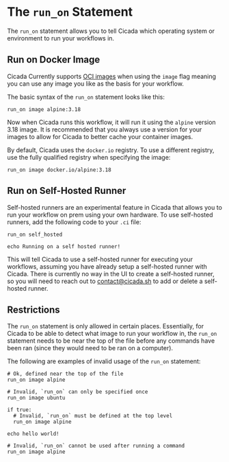 # The `run_on` Statement

The `run_on` statement allows you to tell Cicada which operating system or environment to run your workflows in.

## Run on Docker Image

Cicada Currently supports [OCI images](https://opencontainers.org/) when using the `image` flag
meaning you can use any image you like as the basis for your workflow.

The basic syntax of the `run_on` statement looks like this:

```
run_on image alpine:3.18
```

Now when Cicada runs this workflow, it will run it using the `alpine` version 3.18 image.
It is recommended that you always use a version for your images to allow for Cicada to better
cache your container images.

By default, Cicada uses the `docker.io` registry. To use a different registry, use the fully
qualified registry when specifying the image:

```
run_on image docker.io/alpine:3.18
```

## Run on Self-Hosted Runner

Self-hosted runners are an experimental feature in Cicada that allows you to run your workflow on prem
using your own hardware. To use self-hosted runners, add the following code to your `.ci` file:

```
run_on self_hosted

echo Running on a self hosted runner!
```

This will tell Cicada to use a self-hosted runner for executing your workflows, assuming you
have already setup a self-hosted runner with Cicada. There is currently no way in the UI to create
a self-hosted runner, so you will need to reach out to [contact@cicada.sh](mailto:contact@cicada.sh)
to add or delete a self-hosted runner.

## Restrictions

The `run_on` statement is only allowed in certain places. Essentially, for Cicada to be able to
detect what image to run your workflow in, the `run_on` statement needs to be near the top of the
file before any commands have been ran (since they would need to be ran on a computer).

The following are examples of invalid usage of the `run_on` statement:

```
# Ok, defined near the top of the file
run_on image alpine

# Invalid, `run_on` can only be specified once
run_on image ubuntu

if true:
  # Invalid, `run_on` must be defined at the top level
  run_on image alpine

echo hello world!

# Invalid, `run_on` cannot be used after running a command
run_on image alpine
```
